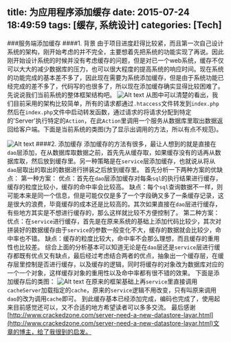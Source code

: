 title: 为应用程序添加缓存
date: 2015-07-24 18:49:59
tags: [缓存, 系统设计]
categories: [Tech]
---
###服务端添加缓存
####1. 背景
   由于项目进度赶得比较紧，而且第一次自己设计系统的架构，刚开始考虑的并不完全，主要想着先把系统的功能实现了再说。因此刚开始设计系统的时候并没有考虑缓存的问题，但是对已一个web系统，缓存不仅可以大大的减少数据库的压力，也可以很大程度的提高系统的响应时间。现在系统的功能完成的基本差不多了，因此现在需要为系统添加缓存，但是由于系统功能已经完成的差不多了，代码写的也很多了，所以现在添加缓存确实显得比较困难了。
    先说说我们当前系统的整体框架结构吧。
    ![Alt text](http://7sbpmg.com1.z0.glb.clouddn.com/jiagou.png)
    从图中可以清楚的看出，我们目前采用的架构比较简单，所有的请求都通过`.htaccess`文件转发到`index.php`然后在`index.php`文件中启动转发函数，通过请求的将请求分配到特定的'Server'执行特定的`Action`，在此`Action`里调用一个服务从数据库里取出数据返回给客户端。下面是当前系统的类图(为了显示出调用的方法，所以有点不规范)。
    
<!--more-->

![Alt text](http://7sbpmg.com1.z0.glb.clouddn.com/Main.png)
####2. 添加缓存
   添加缓存的方法有很多，最让人想到的就是直接在`dao`层添加，在从数据库取数据之前，首先先从缓存取，如果缓存没有的话再从数据库取，然后放到缓存里。另一种策略是在`service`层添加缓存，也就说从将从`dao`层取出的取出的数据进行拼装之后放到缓存里。
    首先分析一下两种方案的优缺点：
    第一种方案：
    优点：首先在`dao`层添加缓存对每条`sql`的执行结果进行缓存，缓存的粒度比较小，缓存的命中率会比较高。
    缺点：每个`sql`查询数据不一样，则可能本来是同一个信息，但是可能仅仅是多了一个字段确又多了一条缓存记录，这是很大的浪费，毕竟缓存的成本还是比较高的。其次如果直接在`dao`层进行缓存，有些地方其实是不想进行缓存的，那么这样就比较不方便控制了。
    第二种方案：
    优点：在`service`进行缓存，首先是在原来系统的基础上添加代码比较少，其次对拼装好的数据缓存由于`service`的参数一般变化不大，缓存的数据就会比较少，命中率也不错。
    缺点：缓存的粒度比较大，命中率不会那么理想，而且缓存的重用性也比较差。
    综合上面的分析基本可以知道无论是在`dao`层还是`service`层进行缓存都既有优点又有缺点，最后经过考虑结合两者的优点，抽象出一个缓存层，在缓存层里控制是否进行缓存，以及缓存的逻辑，同时将缓存的对象改为数据库对应的一个一个对象，这样缓存对象的重用性以及命中率都有很不错的效果。
    下面是添加缓存后的类图：
    ![Alt text](http://7sbpmg.com1.z0.glb.clouddn.com/cache2.jpg)
    在原来的框架基础上再`service`里直接调用`cacheServer`加载指定的`cache`，原来的`service`逻辑不用改变，只有叫原来调用`dao`的改为调用`cache`即可。
    到此缓存基本已经添加完成，编码也完成了，使用起来目前感觉还可以，又不合适的地方希望读者可以多多交流。
    最后感谢[http://www.crackedzone.com/server-need-a-new-datastore-layar.html](http://www.crackedzone.com/server-need-a-new-datastore-layar.html)文章的博主，给了我很到的启发。
